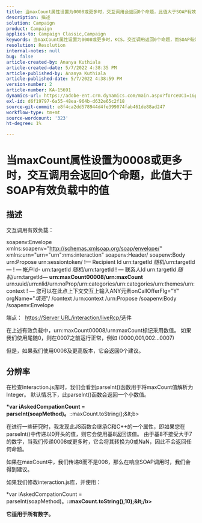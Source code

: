```yaml
---
title: 当maxCount属性设置为0008或更多时，交互调用会返回0个命题，此值大于SOAP有效负载中的值
description: 描述
solution: Campaign
product: Campaign
applies-to: Campaign Classic,Campaign
keywords: 当maxCount属性设置为0008或更多时，KCS，交互调用返回0个命题，而SOAP有效负载中的属性设置为0008或更高
resolution: Resolution
internal-notes: null
bug: false
article-created-by: Ananya Kuthiala
article-created-date: 5/7/2022 4:38:35 PM
article-published-by: Ananya Kuthiala
article-published-date: 5/7/2022 4:38:59 PM
version-number: 2
article-number: KA-15691
dynamics-url: https://adobe-ent.crm.dynamics.com/main.aspx?forceUCI=1&pagetype=entityrecord&etn=knowledgearticle&id=c131d121-24ce-ec11-a7b5-0022480a8e40
exl-id: d6f19797-6a55-48ea-964b-d632e65c2f18
source-git-commit: e8f4ca2dd578944d4fe399074fab461de88ad247
workflow-type: tm+mt
source-wordcount: '323'
ht-degree: 1%

---
```


# 当maxCount属性设置为0008或更多时，交互调用会返回0个命题，此值大于SOAP有效负载中的值

## 描述


交互调用有效负载：



soapenv:Envelope xmlns:soapenv=&quot;http://schemas.xmlsoap.org/soap/envelope/&quot; xmlns:urn=&quot;urn=&quot;urn&quot;:nms:interaction&quot; soapenv:Header/ soapenv:Body urn:Propose urn:sessiontoken/ !— Recipient Id urn:targetId *随机*/urn:targetId— ! — 帐户Id- urn:targetId *随机*/urn:targetId ! — 联系人Id urn:targetId *随机*/urn:targetId—
<b>urn:maxCount00008/urn:maxCount</b>
urn:uuid/urn:nlid/urn:noProp/urn:categories/urn:categories/urn:themes/urn:context ! — 您可以在此点上下文交互上输入ANY元素onCallOfferFlg=&quot;Y&quot; orgName=&quot;*填充*&quot;/ /context /urn:context /urn:Propose /soapenv:Body /soapenv:Envelope



端点： 
[https://Server URL/interaction/liveRcp/](https://floridapowerandlight-mkt-stage3.campaign.adobe.com/interaction/liveRcp/nba "关注链接")选件



在上述有效负载中，urn:maxCount00008/urn:maxCount标记采用数值。 如果我们使用尾随0，则在0007之前运行正常，例如 (0000,001,002...0007)



但是，如果我们使用0008及更高版本，它会返回0个建议。


## 分辨率


在检查Interaction.js库时，我们会看到parseInt()函数用于将maxCount值解析为Integer。 默认情况下，此parseInt()函数会返回一个小数值。



<b>*var iAskedCompationCount = parseInt(soapMethod)。</b>::maxCount.toString();\&lt;b>



在进行一些研究时，我发现此JS函数会继承C和C++的一个属性，即如果您在parseInt()中传递以0开头的值，则它会使用基8返回该值。 由于基8不接受大于7的数字，当我们传递0008或更多时，它会将其转换为0或NaN，因此不会返回任何命题。

如果在maxCount中，我们传递8而不是008，那么在响应SOAP调用时，我们会得到建议。



如果我们修改interaction.js库，并使用：



</b>*var iAskedCompationCount = parseInt(soapMethod)。<b>::maxCount.toString(),10);\&lt;/b>



它适用于所有数字。
